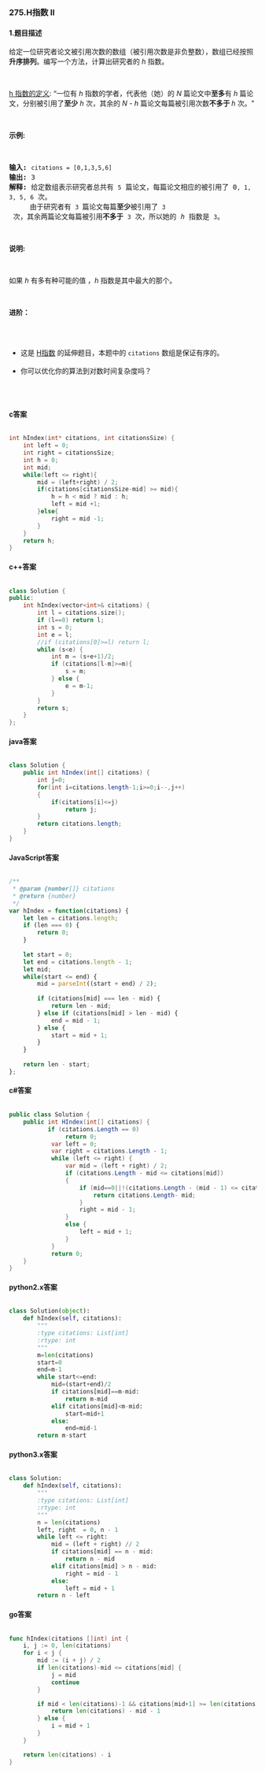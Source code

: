 ### 275.H指数 II

#### 1.题目描述

<p>给定一位研究者论文被引用次数的数组（被引用次数是非负整数），数组已经按照<strong>升序排列</strong>。编写一个方法，计算出研究者的 <em>h</em> 指数。</p><br/><p><a href="https://baike.baidu.com/item/h-index/3991452?fr=aladdin">h 指数的定义</a>: &ldquo;一位有&nbsp;<em>h</em>&nbsp;指数的学者，代表他（她）的<em> N</em> 篇论文中<strong>至多</strong>有<em> h </em>篇论文，分别被引用了<strong>至少</strong>&nbsp;<em>h</em> 次，其余的&nbsp;<em>N - h&nbsp;</em>篇论文每篇被引用次数<strong>不多于 </strong><em>h </em>次。&quot;</p><br/><p><strong>示例:</strong></p><br/><pre><strong>输入:</strong> <code>citations = [0,1,3,5,6]</code><br/><strong>输出:</strong> 3 <br/><strong>解释: </strong>给定数组表示研究者总共有 <code>5</code> 篇论文，每篇论文相应的被引用了 0<code>, 1, 3, 5, 6</code> 次。<br/>&nbsp;    由于研究者有 <code>3 </code>篇论文每篇<strong>至少</strong>被引用了 <code>3</code> 次，其余两篇论文每篇被引用<strong>不多于</strong> <code>3</code> 次，所以她的<em> h </em>指数是 <code>3</code>。</pre><br/><p><strong>说明:</strong></p><br/><p>如果 <em>h </em>有多有种可能的值 ，<em>h</em> 指数是其中最大的那个。</p><br/><p><strong>进阶：</strong></p><br/><ul><br/>	<li>这是&nbsp;<a href="/problems/h-index/description/">H指数</a>&nbsp;的延伸题目，本题中的&nbsp;<code>citations</code>&nbsp;数组是保证有序的。</li><br/>	<li>你可以优化你的算法到对数时间复杂度吗？</li><br/></ul><br/>

#### c答案

```c

int hIndex(int* citations, int citationsSize) {
    int left = 0;
    int right = citationsSize;
    int h = 0;
    int mid;
    while(left <= right){
        mid = (left+right) / 2;
        if(citations[citationsSize-mid] >= mid){
            h = h < mid ? mid : h;
            left = mid +1;
        }else{
            right = mid -1;
        }
    }
    return h;
}

```

#### c++答案

```c++

class Solution {
public:
    int hIndex(vector<int>& citations) {
        int l = citations.size();
        if (l==0) return l;
        int s = 0;
        int e = l;
        //if (citations[0]>=l) return l;
        while (s<e) {
            int m = (s+e+1)/2;
            if (citations[l-m]>=m){
                s = m;
            } else {
                e = m-1;
            }
        }
        return s;
    }
};

```

#### java答案

```java

class Solution {
    public int hIndex(int[] citations) {
        int j=0;
        for(int i=citations.length-1;i>=0;i--,j++)
        {
            if(citations[i]<=j)
                return j;
        }
        return citations.length;
    }
}

```

#### JavaScript答案

```javascript

/**
 * @param {number[]} citations
 * @return {number}
 */
var hIndex = function(citations) {
    let len = citations.length;
    if (len === 0) {
        return 0;
    }
    
    let start = 0;
    let end = citations.length - 1;
    let mid;
    while(start <= end) {
        mid = parseInt((start + end) / 2);
        
        if (citations[mid] === len - mid) {
            return len - mid;
        } else if (citations[mid] > len - mid) {
            end = mid - 1;
        } else {
            start = mid + 1;
        }
    }
    
    return len - start;
};

```

#### c#答案

```c#

public class Solution {
    public int HIndex(int[] citations) {
           if (citations.Length == 0)
                return 0;
            var left = 0;
            var right = citations.Length - 1;
            while (left <= right) {
                var mid = (left + right) / 2;
                if (citations.Length - mid <= citations[mid])
                {
                    if (mid==0||!(citations.Length - (mid - 1) <= citations[mid - 1])) {
                        return citations.Length- mid;
                    }
                    right = mid - 1;
                }
                else {
                    left = mid + 1;
                }
            }
            return 0;
    }
}

```

#### python2.x答案

```python

class Solution(object):
    def hIndex(self, citations):
        """
        :type citations: List[int]
        :rtype: int
        """
        m=len(citations)
        start=0
        end=m-1
        while start<=end:
            mid=(start+end)/2
            if citations[mid]==m-mid:
                return m-mid
            elif citations[mid]<m-mid:
                start=mid+1
            else:
                end=mid-1
        return m-start

```

#### python3.x答案

```python

class Solution:
    def hIndex(self, citations):
        """
        :type citations: List[int]
        :rtype: int
        """
        n = len(citations)
        left, right  = 0, n - 1
        while left <= right:
            mid = (left + right) // 2
            if citations[mid] == n - mid:
                return n - mid
            elif citations[mid] > n - mid:
                right = mid - 1
            else:
                left = mid + 1
        return n - left

```

#### go答案

```go

func hIndex(citations []int) int {
	i, j := 0, len(citations)
	for i < j {
		mid := (i + j) / 2
		if len(citations)-mid <= citations[mid] {
			j = mid
			continue
		}

		if mid < len(citations)-1 && citations[mid+1] >= len(citations)-mid-1 {
			return len(citations) - mid - 1
		} else {
			i = mid + 1
		}
	}

	return len(citations) - i
}

```